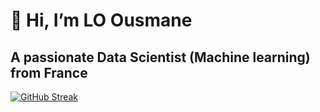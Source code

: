 # 👋 Hi, I’m LO Ousmane
## A passionate Data Scientist (Machine learning) from France

[![GitHub Streak](https://github-readme-streak-stats.herokuapp.com/?user=DenverCoder1)](https://git.io/streak-stats)

<!---
ousmal/ousmal is a ✨ special ✨ repository because its `README.md` (this file) appears on your GitHub profile.
You can click the Preview link to take a look at your changes.
--->
